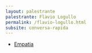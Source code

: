 ```yaml
---
layout: palestrante
palestrante: Flavio Logullo
permalink: /flavio-logullo.html
subsite: conversa-rapida
---
```


* [Empatia](/conversa-rapida/flavio-logullo-empatia)
